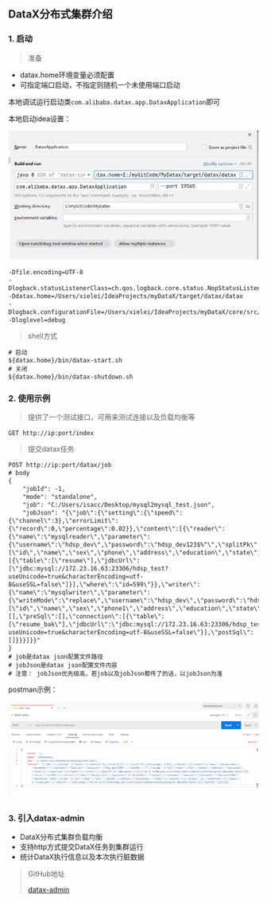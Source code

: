 ## DataX分布式集群介绍

### 1. 启动

> 准备

- datax.home环境变量必须配置
- 可指定端口启动，不指定则随机一个未使用端口启动

本地调试运行启动类```com.alibaba.datax.app.DataxApplication```即可

本地启动idea设置：

![img.png](./DataxApplication.png)

```
-Dfile.encoding=UTF-8
-Dlogback.statusListenerClass=ch.qos.logback.core.status.NopStatusListener
-Ddatax.home=/Users/xielei/IdeaProjects/myDataX/target/datax/datax
-Dlogback.configurationFile=/Users/xielei/IdeaProjects/myDataX/core/src/main/conf/logback.xml
-Dloglevel=debug
```

> shell方式

```
# 启动
${datax.home}/bin/datax-start.sh
# 关闭
${datax.home}/bin/datax-shutdown.sh
```

### 2. 使用示例

> 提供了一个测试接口，可用来测试连接以及负载均衡等

```
GET http://ip:port/index
```
> 提交datax任务

```
POST http://ip:port/datax/job
# body
{
    "jobId": -1,
    "mode": "standalone",
    "job": "C:/Users/isacc/Desktop/mysql2mysql_test.json",
    "jobJson": "{\"job\":{\"setting\":{\"speed\":{\"channel\":3},\"errorLimit\":{\"record\":0,\"percentage\":0.02}},\"content\":[{\"reader\":{\"name\":\"mysqlreader\",\"parameter\":{\"username\":\"hdsp_dev\",\"password\":\"hdsp_dev123$%^\",\"splitPk\":\"\",\"column\":[\"id\",\"name\",\"sex\",\"phone\",\"address\",\"education\",\"state\"],\"connection\":[{\"table\":[\"resume\"],\"jdbcUrl\":[\"jdbc:mysql://172.23.16.63:23306/hdsp_test?useUnicode=true&characterEncoding=utf-8&useSSL=false\"]}],\"where\":\"id=599\"}},\"writer\":{\"name\":\"mysqlwriter\",\"parameter\":{\"writeMode\":\"replace\",\"username\":\"hdsp_dev\",\"password\":\"hdsp_dev123$%^\",\"batchSize\":1024,\"column\":[\"id\",\"name\",\"sex\",\"phone1\",\"address\",\"education\",\"state\"],\"session\":[],\"preSql\":[],\"connection\":[{\"table\":[\"resume_bak\"],\"jdbcUrl\":\"jdbc:mysql://172.23.16.63:23306/hdsp_test?useUnicode=true&characterEncoding=utf-8&useSSL=false\"}],\"postSql\":[]}}}]}}"
}
# job是datax json配置文件路径
# jobJson是datax json配置文件内容
# 注意： jobJson优先级高，若job以及jobJson都传了的话，以jobJson为准
```
postman示例：

![img.png](./datax-job-submit.png)

### 3. 引入datax-admin

- DataX分布式集群负载均衡
- 支持http方式提交DataX任务到集群运行
- 统计DataX执行信息以及本次执行脏数据

> GitHub地址
> 
> [datax-admin](https://github.com/thestyleofme/datax-admin.git)

